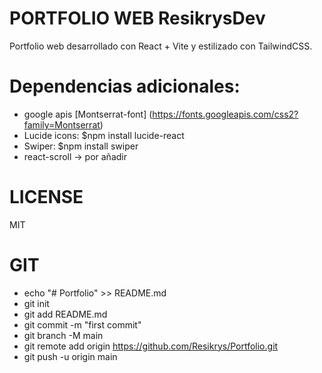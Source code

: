 # PORTFOLIO WEB ResikrysDev

Portfolio web desarrollado con React + Vite y estilizado con TailwindCSS.

# Dependencias adicionales: 
- google apis [Montserrat-font] (https://fonts.googleapis.com/css2?family=Montserrat)
- Lucide icons: $npm install lucide-react
- Swiper: $npm install swiper
- react-scroll -> por añadir
 

# LICENSE
MIT

# GIT
- echo "# Portfolio" >> README.md
- git init
- git add README.md
- git commit -m "first commit"
- git branch -M main
- git remote add origin https://github.com/Resikrys/Portfolio.git
- git push -u origin main

<!-- # React + Vite

This template provides a minimal setup to get React working in Vite with HMR and some ESLint rules.

Currently, two official plugins are available:

- [@vitejs/plugin-react](https://github.com/vitejs/vite-plugin-react/blob/main/packages/plugin-react) uses [Babel](https://babeljs.io/) for Fast Refresh
- [@vitejs/plugin-react-swc](https://github.com/vitejs/vite-plugin-react/blob/main/packages/plugin-react-swc) uses [SWC](https://swc.rs/) for Fast Refresh

## Expanding the ESLint configuration

If you are developing a production application, we recommend using TypeScript with type-aware lint rules enabled. Check out the [TS template](https://github.com/vitejs/vite/tree/main/packages/create-vite/template-react-ts) for information on how to integrate TypeScript and [`typescript-eslint`](https://typescript-eslint.io) in your project. -->


